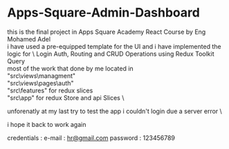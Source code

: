 # Apps-Square-Admin-Dashboard
this is the final project in Apps Square Academy React Course by Eng Mohamed Adel \
i have used a pre-equipped template for the UI and i have implemented the logic for \ 
Login Auth, Routing and CRUD Operations using Redux Toolkit Query \
most of the work that done by me located in \
"src\views\managment" \
"src\views\pages\auth" \
"src\features" for redux slices \
"src\app" for redux Store and api Slices \

unforenatly at my last try to test the app i couldn't login due a server error \ 

i hope it back to work again 

credentials : 
e-mail : hr@gmail.com
password  : 123456789
